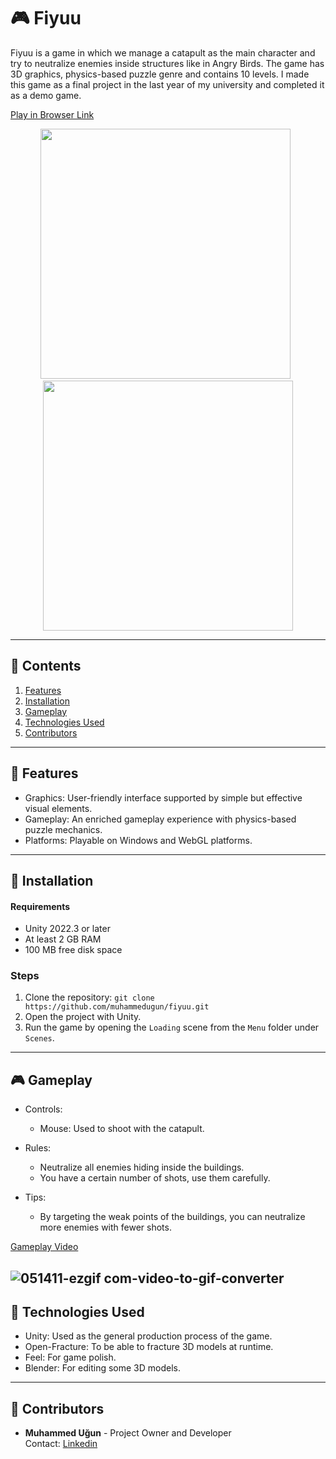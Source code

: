 # 🎮 **Fiyuu**

Fiyuu is a game in which we manage a catapult as the main character and try to neutralize enemies inside structures like in Angry Birds.
The game has 3D graphics, physics-based puzzle genre and contains 10 levels. 
I made this game as a final project in the last year of my university and completed it as a demo game.

[Play in Browser Link](https://muhammedugun.itch.io/fiyuu)  

<div align="center">
  <img src="https://github.com/user-attachments/assets/b62bd146-0a76-4a00-b4c6-d083f339a6dd" width="400">&nbsp;&nbsp;
  <img src="https://github.com/user-attachments/assets/eccb8447-98b8-4635-a274-49b75b928ca6" width="400">
</div>

---

## 📝 **Contents**

1. [Features](#-features)
2. [Installation](#-installation)
3. [Gameplay](#-gameplay)
4. [Technologies Used](#-technologies-used)
5. [Contributors](#-contributors)

---

## 🚀 **Features**

- Graphics: User-friendly interface supported by simple but effective visual elements.
- Gameplay: An enriched gameplay experience with physics-based puzzle mechanics.
- Platforms: Playable on Windows and WebGL platforms.

---

## 💾 **Installation**

#### Requirements

- Unity 2022.3 or later
- At least 2 GB RAM
- 100 MB free disk space

### Steps

1. Clone the repository: `git clone https://github.com/muhammedugun/fiyuu.git`
2. Open the project with Unity.
3. Run the game by opening the `Loading` scene from the `Menu` folder under `Scenes`.

---

## 🎮 **Gameplay**

- Controls:
  - Mouse: Used to shoot with the catapult.

- Rules:
  - Neutralize all enemies hiding inside the buildings.
  - You have a certain number of shots, use them carefully.

- Tips:
  - By targeting the weak points of the buildings, you can neutralize more enemies with fewer shots.

[Gameplay Video](https://youtu.be/GS2ddnuiSPA)  

![051411-ezgif com-video-to-gif-converter](https://github.com/user-attachments/assets/34e20d5c-329f-4c50-93a4-d5b8a4215d4a)
---

## 🔧 **Technologies Used**

- Unity: Used as the general production process of the game.
- Open-Fracture: To be able to fracture 3D models at runtime.
- Feel: For game polish.
- Blender: For editing some 3D models.

---

## 👥 **Contributors**

- **Muhammed Uğun** - Project Owner and Developer  
Contact: [Linkedin](https://www.linkedin.com/in/muhammedugun)   
